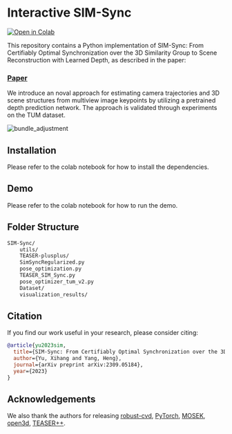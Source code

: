 # Interactive SIM-Sync

[![Open in Colab](https://colab.research.google.com/assets/colab-badge.svg)](https://drive.google.com/file/d/13hYAlxOaywlPRbwMc5NLIQFd351Fowt9)


This repository contains a Python implementation of SIM-Sync: From Certifiably Optimal Synchronization over the 3D Similarity Group to Scene Reconstruction with Learned Depth, as described in the paper:

###  [Paper](https://arxiv.org/abs/2309.05184)

We introduce an noval approach for estimating camera trajectories and 3D scene structures from multiview image keypoints by utilizing a pretrained depth prediction network. The approach is validated through experiments on the TUM dataset.

![bundle_adjustment](https://drive.google.com/uc?export=view&id=10VHFFIzCttl6t5LkRXRZZ0uXv3dI9G1D)


## Installation

Please refer to the colab notebook for how to install the dependencies.

## Demo

Please refer to the colab notebook for how to run the demo.

## Folder Structure

```bash
SIM-Sync/
    utils/
    TEASER-plusplus/
    SimSyncRegularized.py
    pose_optimization.py
    TEASER_SIM_Sync.py
    pose_optimizer_tum_v2.py
    Dataset/
    visualization_results/

```

## Citation
If you find our work useful in your research, please consider citing:
```BibTeX
@article{yu2023sim,
  title={SIM-Sync: From Certifiably Optimal Synchronization over the 3D Similarity Group to Scene Reconstruction with Learned Depth},
  author={Yu, Xihang and Yang, Heng},
  journal={arXiv preprint arXiv:2309.05184},
  year={2023}
}
```

## Acknowledgements
We also thank the authors for releasing [robust-cvd](https://robust-cvd.github.io/), [PyTorch](https://github.com/erikwijmans/Pointnet2_PyTorch), [MOSEK](https://www.mosek.com/), [open3d](http://www.open3d.org/), [TEASER++](https://github.com/MIT-SPARK/TEASER-plusplus).

